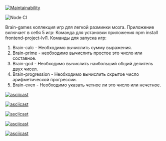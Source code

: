 [![Maintainability](https://api.codeclimate.com/v1/badges/1e427ead1e43dc576dbe/maintainability)](https://codeclimate.com/github/CrKot/frontend-project-lvl1/maintainability)

![Node CI](https://github.com/CrKot/frontend-project-lvl1/workflows/Node%20CI/badge.svg)

Brain-games коллекция игр для легкой разминки мозга. Приложение включает в себя 5 игр:
Команда для установки приложения npm install frontend-project-lvl1.
Команды для запуска игр:
1. Brain-calc - Необходимо вычислить сумму выражения.
2. Brain-prime - необходимо вычислить простое это число или составное.
3. Brain-gcd - Необходимо вычислить наибольший общий делитель двух чисел.
4. Brain-progression - Необходимо вычислить скрытое число арифметической прогрессии.
5. Brain-even - Необходимо указать четное ли это число или нечетное.

[![asciicast](https://asciinema.org/a/xRmjM8l3DElmyUgs6vt7Q5NyL.svg)](https://asciinema.org/a/xRmjM8l3DElmyUgs6vt7Q5NyL)

[![asciicast](https://asciinema.org/a/T1hKxWCJEaU4NuIE0cYZV4PG1.svg)](https://asciinema.org/a/T1hKxWCJEaU4NuIE0cYZV4PG1)

[![asciicast](https://asciinema.org/a/d6544F6mtCTh0uEZDmOglmsGa.svg)](https://asciinema.org/a/d6544F6mtCTh0uEZDmOglmsGa)

[![asciicast](https://asciinema.org/a/c42ZYzfsMs8fJl9y8vPPuWvCX.svg)](https://asciinema.org/a/c42ZYzfsMs8fJl9y8vPPuWvCX)

[![asciicast](https://asciinema.org/a/OfE0bL7Q3SlvCBCySTR3ZS0P1.svg)](https://asciinema.org/a/OfE0bL7Q3SlvCBCySTR3ZS0P1)